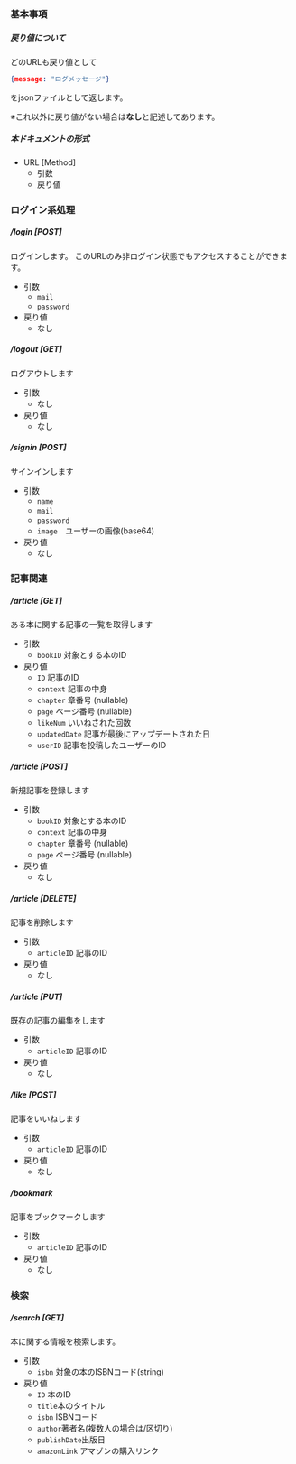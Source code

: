 ### 基本事項

##### 戻り値について

どのURLも戻り値として

```json
{message: "ログメッセージ"}
```

をjsonファイルとして返します。

※これ以外に戻り値がない場合は**なし**と記述してあります。

##### 本ドキュメントの形式

- URL [Method]
    - 引数
    - 戻り値

### ログイン系処理

##### /login [POST]

ログインします。
このURLのみ非ログイン状態でもアクセスすることができます。

- 引数
    - `mail`
    - `password`
- 戻り値
    - なし

##### /logout [GET]

ログアウトします

- 引数
  - なし
- 戻り値
  - なし

##### /signin [POST]

サインインします

- 引数
  - `name`
  - `mail`
  - `password`
  - `image`　ユーザーの画像(base64)
- 戻り値
  - なし

### 記事関連

##### /article [GET]

 ある本に関する記事の一覧を取得します

- 引数
  - `bookID` 対象とする本のID
- 戻り値
  - `ID` 記事のID
  - `context` 記事の中身 
  - `chapter` 章番号 (nullable)
  - `page` ページ番号 (nullable)
  - `likeNum` いいねされた回数
  - `updatedDate` 記事が最後にアップデートされた日
  - `userID` 記事を投稿したユーザーのID

##### /article [POST]

新規記事を登録します

- 引数
  - `bookID` 対象とする本のID
  - `context` 記事の中身
  - `chapter` 章番号 (nullable)
  - `page` ページ番号 (nullable)
- 戻り値
  - なし

##### /article [DELETE]

記事を削除します

- 引数
  - `articleID` 記事のID
- 戻り値
  - なし

##### /article [PUT]

既存の記事の編集をします

- 引数
  - `articleID` 記事のID
- 戻り値
  - なし

##### /like [POST]

記事をいいねします

- 引数
  - `articleID` 記事のID
- 戻り値
  - なし

##### /bookmark

記事をブックマークします

- 引数
  - `articleID` 記事のID
- 戻り値
  - なし

### 検索

##### /search [GET]

本に関する情報を検索します。

- 引数
  - `isbn` 対象の本のISBNコード(string)
- 戻り値
  - `ID` 本のID
  - `title`本のタイトル
  - `isbn` ISBNコード
  - `author`著者名(複数人の場合は/区切り)
  - `publishDate`出版日
  - `amazonLink` アマゾンの購入リンク
